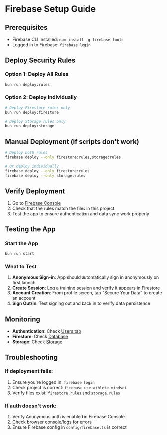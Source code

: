 # Firebase Setup Guide

## Prerequisites
- Firebase CLI installed: `npm install -g firebase-tools`
- Logged in to Firebase: `firebase login`

## Deploy Security Rules

### Option 1: Deploy All Rules
```bash
bun run deploy:rules
```

### Option 2: Deploy Individually
```bash
# Deploy Firestore rules only
bun run deploy:firestore

# Deploy Storage rules only  
bun run deploy:storage
```

## Manual Deployment (if scripts don't work)
```bash
# Deploy both rules
firebase deploy --only firestore:rules,storage:rules

# Or deploy individually
firebase deploy --only firestore:rules
firebase deploy --only storage:rules
```

## Verify Deployment
1. Go to [Firebase Console](https://console.firebase.google.com/project/athlete-mindset/firestore/rules)
2. Check that the rules match the files in this project
3. Test the app to ensure authentication and data sync work properly

## Testing the App

### Start the App
```bash
bun run start
```

### What to Test
1. **Anonymous Sign-in**: App should automatically sign in anonymously on first launch
2. **Create Session**: Log a training session and verify it appears in Firestore
3. **Account Creation**: From profile screen, tap "Secure Your Data" to create an account
4. **Sign Out/In**: Test signing out and back in to verify data persistence

## Monitoring
- **Authentication**: Check [Users tab](https://console.firebase.google.com/project/athlete-mindset/authentication/users)
- **Firestore**: Check [Database](https://console.firebase.google.com/project/athlete-mindset/firestore/data)
- **Storage**: Check [Storage](https://console.firebase.google.com/project/athlete-mindset/storage)

## Troubleshooting

### If deployment fails:
1. Ensure you're logged in: `firebase login`
2. Check project is correct: `firebase use athlete-mindset`
3. Verify files exist: `firestore.rules` and `storage.rules`

### If auth doesn't work:
1. Verify Anonymous auth is enabled in Firebase Console
2. Check browser console/logs for errors
3. Ensure Firebase config in `config/firebase.ts` is correct